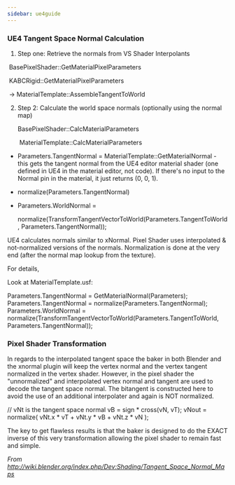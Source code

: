 ```yaml
---
sidebar: ue4guide
---
```

### UE4 Tangent Space Normal Calculation

1. Step one: Retrieve the normals from VS Shader Interpolants

​ BasePixelShader::GetMaterialPixelParameters

​ KABCRigid::GetMaterialPixelParameters

​ -> MaterialTemplate::AssembleTangentToWorld

2. Step 2: Calculate the world space normals (optionally using the normal map)

   BasePixelShader::CalcMaterialParameters

   ​ MaterialTemplate::CalcMaterialParameters

- Parameters.TangentNormal = MaterialTemplate::GetMaterialNormal - this gets the tangent normal from the UE4 editor material shader (one defined in UE4 in the material editor, not code). If there's no input to the Normal pin in the material, it just returns (0, 0, 1).

- normalize(Parameters.TangentNormal)

- Parameters.WorldNormal =

  normalize(TransformTangentVectorToWorld(Parameters.TangentToWorld, Parameters.TangentNormal));

UE4 calculates normals similar to xNormal. Pixel Shader uses interpolated & not-normalized versions of the normals. Normalization is done at the very end (after the normal map lookup from the texture).

For details,

Look at MaterialTemplate.usf:

Parameters.TangentNormal = GetMaterialNormal(Parameters);
Parameters.TangentNormal = normalize(Parameters.TangentNormal);
Parameters.WorldNormal = normalize(TransformTangentVectorToWorld(Parameters.TangentToWorld, Parameters.TangentNormal));

### **Pixel Shader Transformation**

In regards to the interpolated tangent space the baker in both Blender and the xnormal plugin will keep the vertex normal and the vertex tangent normalized in the vertex shader. However, in the pixel shader the "unnormalized" and interpolated vertex normal and tangent are used to decode the tangent space normal. The bitangent is constructed here to avoid the use of an additional interpolater and again is NOT normalized.

// vNt is the tangent space normal
vB = sign \* cross(vN, vT);
vNout = normalize( vNt.x \* vT + vNt.y \* vB + vNt.z \* vN );

The key to get flawless results is that the baker is designed to do the EXACT inverse of this very transformation allowing the pixel shader to remain fast and simple.

*From <http://wiki.blender.org/index.php/Dev:Shading/Tangent_Space_Normal_Maps>*
